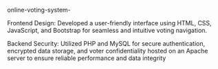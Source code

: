 online-voting-system-

Frontend Design: Developed a user-friendly interface using HTML, CSS, JavaScript, and Bootstrap for
seamless and intuitive voting navigation.

Backend Security: Utilized PHP and MySQL for secure authentication, encrypted data storage, and voter
confidentiality hosted on an Apache server to ensure reliable performance and data integrity
